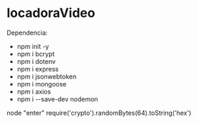 # locadoraVideo
Dependencia:
- npm init -y
- npm i bcrypt
- npm i dotenv
- npm i express
- npm i jsonwebtoken
- npm i mongoose
- npm i axios
- npm i --save-dev nodemon

node "enter" require('crypto').randomBytes(64).toString('hex')